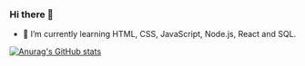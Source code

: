 ### Hi there 👋

- 🌱 I’m currently learning HTML, CSS, JavaScript, Node.js, React and SQL.

[![Anurag's GitHub stats](https://github-readme-stats.vercel.app/api?username=marinapsvreis&show_icons=true&theme=tokyonight)](https://github.com/marinapsvreis)
